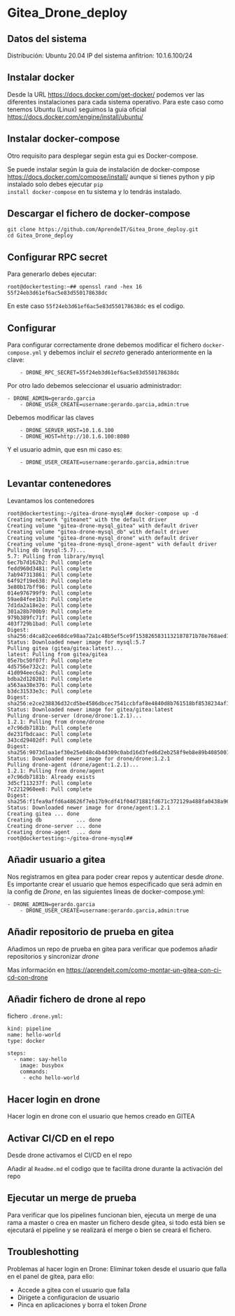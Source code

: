 # Gitea_Drone_deploy

## Datos del sistema

Distribución: Ubuntu 20.04
IP del sistema anfitrion: 10.1.6.100/24

## Instalar docker
Desde la URL https://docs.docker.com/get-docker/ podemos ver las diferentes instalaciones para cada sistema operativo. Para este caso como tenemos Ubuntu (Linux) seguimos la guia oficial  https://docs.docker.com/engine/install/ubuntu/

## Instalar docker-compose
Otro requisito para desplegar según esta gui es Docker-compose.

Se puede instalar según la guia de instalación de docker-compose https://docs.docker.com/compose/install/  aunque si tienes python y pip instalado solo debes ejecutar <code>pip install docker-compose</code> en tu sistema y lo tendrás instalado.

## Descargar el fichero de docker-compose

```
git clone https://github.com/AprendeIT/Gitea_Drone_deploy.git
cd Gitea_Drone_deploy
```

## Configurar RPC secret

Para generarlo debes ejecutar:

```
root@dockertesting:~## openssl rand -hex 16
55f24eb3d61ef6ac5e83d550178638dc
```
En este caso `55f24eb3d61ef6ac5e83d550178638dc` es el codigo.


## Configurar

Para configurar correctamente drone debemos modificar el fichero `docker-compose.yml` y debemos incluir el *secreto* generado anteriormente en la clave:
```
    - DRONE_RPC_SECRET=55f24eb3d61ef6ac5e83d550178638dc
```
Por otro lado debemos seleccionar el usuario administrador:
```
- DRONE_ADMIN=gerardo.garcia
    - DRONE_USER_CREATE=username:gerardo.garcia,admin:true
```

Debemos modificar las claves 
```
    - DRONE_SERVER_HOST=10.1.6.100
    - DRONE_HOST=http://10.1.6.100:8080
```

Y el usuario admin, que esn mi caso es:

```
    - DRONE_USER_CREATE=username:gerardo.garcia,admin:true

```
## Levantar contenedores
Levantamos los contenedores
```
root@dockertesting:~/gitea-drone-mysql## docker-compose up -d
Creating network "giteanet" with the default driver
Creating volume "gitea-drone-mysql_gitea" with default driver
Creating volume "gitea-drone-mysql_db" with default driver
Creating volume "gitea-drone-mysql_drone" with default driver
Creating volume "gitea-drone-mysql_drone-agent" with default driver
Pulling db (mysql:5.7)...
5.7: Pulling from library/mysql
6ec7b7d162b2: Pull complete
fedd960d3481: Pull complete
7ab947313861: Pull complete
64f92f19e638: Pull complete
3e80b17bff96: Pull complete
014e976799f9: Pull complete
59ae84fee1b3: Pull complete
7d1da2a18e2e: Pull complete
301a28b700b9: Pull complete
979b389fc71f: Pull complete
403f729b1bad: Pull complete
Digest: sha256:d4ca82cee68dce98aa72a1c48b5ef5ce9f1538265831132187871b78e768aed1
Status: Downloaded newer image for mysql:5.7
Pulling gitea (gitea/gitea:latest)...
latest: Pulling from gitea/gitea
05e7bc50f07f: Pull complete
4d5756e732c2: Pull complete
41d094eec6a2: Pull complete
bdba2d120201: Pull complete
a563aa38e376: Pull complete
b3dc31533e3c: Pull complete
Digest: sha256:e2ce238836d32cd5be4586dbcec7541ccbfaf8e4840d8b761518bf8538234af1
Status: Downloaded newer image for gitea/gitea:latest
Pulling drone-server (drone/drone:1.2.1)...
1.2.1: Pulling from drone/drone
e7c96db7181b: Pull complete
de231fbdcaac: Pull complete
343cd29402df: Pull complete
Digest: sha256:9073d1aa1ef30e25e048c4b4d309c0abd16d3fed6d2eb258f9eb8e89b4085001
Status: Downloaded newer image for drone/drone:1.2.1
Pulling drone-agent (drone/agent:1.2.1)...
1.2.1: Pulling from drone/agent
e7c96db7181b: Already exists
3d5cf113237f: Pull complete
7c2212960ee8: Pull complete
Digest: sha256:f1fea9affd6a48626f7eb17b9cdf41f04d71881fd671c372129a488fa0438a96
Status: Downloaded newer image for drone/agent:1.2.1
Creating gitea ... done
Creating db           ... done
Creating drone-server ... done
Creating drone-agent  ... done
root@dockertesting:~/gitea-drone-mysql## 

```


## Añadir usuario a gitea

Nos registramos en gitea para poder crear repos y autenticar desde *drone*. Es importante crear el usuario que hemos especificado que será admin en la config de *Drone*, en las siguientes lineas de docker-compose.yml:

```
- DRONE_ADMIN=gerardo.garcia
    - DRONE_USER_CREATE=username:gerardo.garcia,admin:true
```

## Añadir repositorio de prueba en gitea

Añadimos un repo de prueba en gitea para verificar que podemos añadir repositorios y sincronizar *drone*

Mas información en https://aprendeit.com/como-montar-un-gitea-con-ci-cd-con-drone

## Añadir fichero de drone al repo

fichero `.drone.yml`:

```
kind: pipeline
name: hello-world
type: docker

steps:
  - name: say-hello
    image: busybox
    commands:
     - echo hello-world
```

## Hacer login en drone

Hacer login en drone con el usuario que hemos creado en GITEA

## Activar CI/CD en el repo

Desde drone activamos el CI/CD en el repo

Añadir al `Readme.md` el codigo que te facilita drone durante la activación del repo

## Ejecutar un merge de prueba

Para verificar que los pipelines funcionan bien, ejecuta un merge de una rama a master o crea en master un fichero desde gitea, si todo está bien se ejecutará el pipeline y se realizará el merge o bien se creará el fichero.

## Troubleshotting 

Problemas al hacer login en Drone: Eliminar token desde el usuario que falla en el panel de gitea, para ello:

-  Accede a gitea con el usuario que falla
- Dirigete a configuracion de usuario
- Pinca en aplicaciones y borra el token *Drone*

